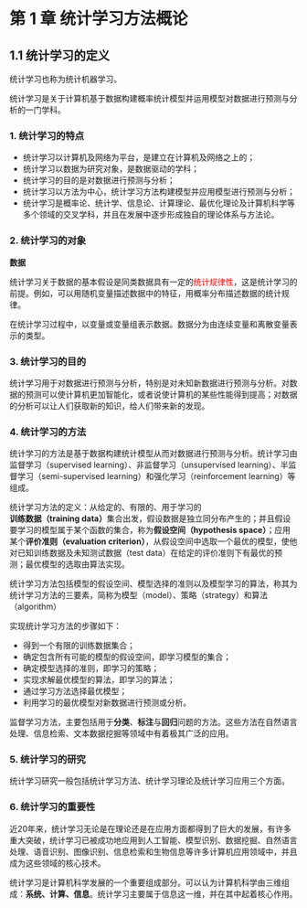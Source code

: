 # 第 1 章 统计学习方法概论

## 1.1 统计学习的定义
<p>
统计学习也称为统计机器学习。
</p>

统计学习是关于计算机基于数据构建概率统计模型并运用模型对数据进行预测与分析的一门学科。

### 1. 统计学习的特点

<ul>
    <li>统计学习以计算机及网络为平台，是建立在计算机及网络之上的；
    <li>统计学习以数据为研究对象，是数据驱动的学科；
    <li>统计学习的目的是对数据进行预测与分析；
    <li>统计学习以方法为中心，统计学习方法构建模型并应用模型进行预测与分析；
    <li>统计学习是概率论、统计学、信息论、计算理论、最优化理论及计算机科学等多个领域的交叉学科，并且在发展中逐步形成独自的理论体系与方法论。
</ul>

### 2. 统计学习的对象
<p>
<b>数据</b>
</p>

<p>
统计学习关于数据的基本假设是同类数据具有一定的<font color="red">统计规律性</font>，这是统计学习的前提。例如，可以用随机变量描述数据中的特征，用概率分布描述数据的统计规律。
</p>

<p>
在统计学习过程中，以变量或变量组表示数据。数据分为由连续变量和离散变量表示的类型。
</p>

### 3. 统计学习的目的
<p>统计学习用于对数据进行预测与分析，特别是对未知新数据进行预测与分析。对数据的预测可以使计算机更加智能化，或者说使计算机的某些性能得到提高；对数据的分析可以让人们获取新的知识，给人们带来新的发现。</p>

### 4. 统计学习的方法
<p>统计学习的方法是基于数据构建统计模型从而对数据进行预测与分析。统计学习由监督学习（supervised learning）、非监督学习（unsupervised learning）、半监督学习（semi-supervised learning）和强化学习（reinforcement learning）等组成。</p>

<p>统计学习方法的定义：从给定的、有限的、用于学习的<b>训练数据（training data）</b>集合出发，假设数据是独立同分布产生的；并且假设要学习的模型属于某个函数的集合，称为<b>假设空间（hypothesis space）</b>；应用某个<b>评价准则（evaluation criterion）</b>，从假设空间中选取一个最优的模型，使他对已知训练数据及未知测试数据（test data）在给定的评价准则下有最优的预测；最优模型的选取由算法实现。</p>

<p>统计学习方法包括模型的假设空间、模型选择的准则以及模型学习的算法，称其为统计学习方法的三要素，简称为模型（model）、策略（strategy）和算法（algorithm）</p>

实现统计学习方法的步骤如下：
<ul>
    <li>得到一个有限的训练数据集合；
    <li>确定包含所有可能的模型的假设空间，即学习模型的集合；
    <li>确定模型选择的准则，即学习的策略；
    <li>实现求解最优模型的算法，即学习的算法；
    <li>通过学习方法选择最优模型；
    <li>利用学习的最优模型对新数据进行预测或分析。
</ul>

<p>监督学习方法，主要包括用于<b>分类</b>、<b>标注</b>与<b>回归</b>问题的方法。这些方法在自然语言处理、信息检索、文本数据挖掘等领域中有着极其广泛的应用。</p>

### 5. 统计学习的研究
<p>统计学习研究一般包括统计学习方法、统计学习理论及统计学习应用三个方面。</p>

### 6. 统计学习的重要性
<p>近20年来，统计学习无论是在理论还是在应用方面都得到了巨大的发展，有许多重大突破，统计学习已被成功地应用到人工智能、模型识别、数据挖掘、自然语言处理、语音识别、图像识别、信息检索和生物信息等许多计算机应用领域中，并且成为这些领域的核心技术。</p>

<p>统计学习是计算机科学发展的一个重要组成部分。可以认为计算机科学由三维组成：<b>系统、计算、信息</b>。统计学习主要属于信息这一维，并在其中起着核心作用。</p>


